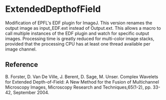 # ExtendedDepthofField
Modification of EPFL's EDF plugin for ImageJ. This version renames the output image as input_EDF.ext instead of Output.ext. This allows a macro to call multiple instances of the EDF plugin and watch for specific output images. Processing time is greatly reduced for multi-color image stacks, provided that the processing CPU has at least one thread available per image channel. 

## Reference 
B. Forster, D. Van De Ville, J. Berent, D. Sage, M. Unser. Complex Wavelets for Extended Depth-of-Field: A New Method for the Fusion of Multichannel Microscopy Images, Microscopy Research and Techniques,65(1-2), pp. 33-42, September 2004.
